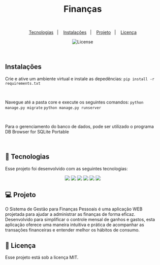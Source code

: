 <h1 align="center"> Finanças </h1> <br/>

<p align="center">
    <a href="#-">Tecnologias</a>&nbsp;&nbsp;&nbsp;|&nbsp;&nbsp;&nbsp;
    <a href="#-Instalações">Instalações</a>&nbsp;&nbsp;&nbsp;|&nbsp;&nbsp;&nbsp;
    <a href="#-projeto">Projeto</a>&nbsp;&nbsp;&nbsp;|&nbsp;&nbsp;&nbsp;
    <a href="#memo-licença">Licença</a>
</p>

<p align="center">
    <img alt="License" src="https://img.shields.io/static/v1?label=license&message=MIT&color=49AA26&labelColor=000000">
</p>

<br>

## Instalações

Crie e ative um ambiente virtual e instale as depedências:
    ```pip install -r requirements.txt```

<br>

Navegue até a pasta core e execute os seguintes comandos:
    ```python manage.py migrate```
    ```python manage.py runserver```

<br>

Para o gerenciamento do banco de dados, pode ser utilizado o programa DB Browser for SQLite Portable

<br>

## 🚀 Tecnologias

Esse projeto foi desenvolvido com as seguintes tecnologias:

<p align="center">
    <img src="https://img.shields.io/badge/Python-14354C?style=for-the-badge&logo=python&logoColor=white"/>
    <img src="https://img.shields.io/badge/Django-092E20?style=for-the-badge&logo=django&logoColor=white" />
    <img src="https://img.shields.io/badge/HTML5-E34F26?style=for-the-badge&logo=html5&logoColor=white"/>
    <img src="https://img.shields.io/badge/CSS3-1572B6?style=for-the-badge&logo=css3&logoColor=white"/>
    <img src="https://img.shields.io/badge/JavaScript-F7DF1E?style=for-the-badge&logo=javascript&logoColor=black"/>
    <img src="https://img.shields.io/badge/Bootstrap-563D7C?style=for-the-badge&logo=bootstrap&logoColor=white"/>
</p>


## 💻 Projeto

O Sistema de Gestão para Finanças Pessoais é uma aplicação WEB projetada para ajudar a administrar as finanças de forma eficaz. Desenvolvido para simplificar o controle mensal de ganhos e gastos, esta aplicação oferece uma maneira intuitiva e prática de acompanhar as transações financeiras e entender melhor os hábitos de consumo.

## :memo: Licença

Esse projeto está sob a licença MIT.